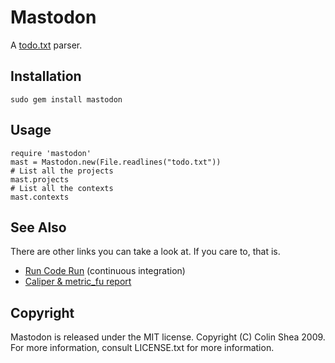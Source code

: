 # Mastodon
A [todo.txt][1] parser.

[1]: http://ginatrapani.github.com/todo.txt-cli/

## Installation

    sudo gem install mastodon

## Usage

    require 'mastodon'
    mast = Mastodon.new(File.readlines("todo.txt"))
    # List all the projects
    mast.projects
    # List all the contexts
    mast.contexts


## See Also
There are other links you can take a look at. If you care to, that is.

 * [Run Code Run][1] (continuous integration)
 * [Caliper & metric\_fu report][2]

[1]: http://runcoderun.com/evaryont/mastodon
[2]: http://getcaliper.com/caliper/project?repo=git%3A%2F%2Fgithub.com%2Fevaryont%2Fmastodon.git

## Copyright
Mastodon is released under the MIT license. Copyright (C) Colin Shea 2009. For
more information, consult LICENSE.txt for more information.
